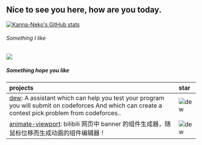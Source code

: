 Nice to see you here, how are you today.
---


[![Kanna-Neko's GitHub stats](https://github-readme-stats-beige-xi-60.vercel.app/api?username=Kanna-Neko&count_private=true&include_all_commits=true)](https://github.com/anuraghazra/github-readme-stats)

###### Something I like
![](https://github.com/Kanna-Neko/cf-stats/blob/main/output/light_card.svg)
---

##### Something hope you like

|projects|star|
|:---|:---|
|[dew](https://github.com/Kanna-Neko/dew): A assistant which can help you test your program you will submit on codeforces And which can create a contest pick problem from codeforces..|![dew](https://img.shields.io/github/stars/Kanna-Neko/dew)|
|[animate-viewport](https://github.com/Kanna-Neko/animate-viewport): bilibili 网页中 banner 的组件生成器，随鼠标位移而生成动画的组件编辑器！|![dew](https://img.shields.io/github/stars/Kanna-Neko/animate-viewport)|
